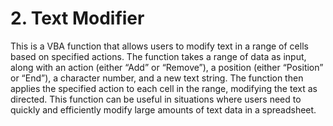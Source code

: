 # 2. Text Modifier

This is a VBA function that allows users to modify text in a range of cells based on specified actions. The function takes a range of data as input, along with an action (either “Add” or “Remove”), a position (either “Position” or “End”), a character number, and a new text string. The function then applies the specified action to each cell in the range, modifying the text as directed. This function can be useful in situations where users need to quickly and efficiently modify large amounts of text data in a spreadsheet.
